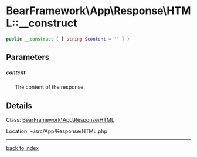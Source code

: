 # BearFramework\App\Response\HTML::__construct

```php
public __construct ( [ string $content = '' ] )
```

## Parameters

##### content

&nbsp;&nbsp;&nbsp;&nbsp;&nbsp;&nbsp;The content of the response.

## Details

Class: [BearFramework\App\Response\HTML](bearframework.app.response.html.class.md)

Location: ~/src/App/Response/HTML.php

---

[back to index](index.md)

